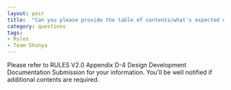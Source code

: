 ```yaml
---
layout: post
title:  "Can you please provide the table of contents/what's expected of the Design Development to be submitted on 18th Nov 2016?"
category: questions
tags:
- Rules
- Team Shunya
---
```


Please refer to RULES V2.0 Appendix D-4 Design Development Documentation Submission for your information. You'll be well notified if additional contents are required.
